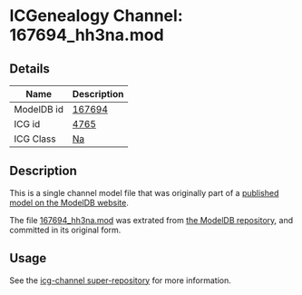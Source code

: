 # ICGenealogy Channel: 167694\_hh3na.mod

## Details

Name | Description
---- | -----------
ModelDB id | [167694](http://senselab.med.yale.edu/ModelDB/ShowModel.cshtml?model=167694)
ICG id | [4765](http://icg.neurotheory.ox.ac.uk/channels/2/4765)
ICG Class | [Na](http://icg.neurotheory.ox.ac.uk/channels/2)

## Description

This is a single channel model file that was originally part of a [published model on the ModelDB website](http://senselab.med.yale.edu/mModelDB/ShowModel.cshtml?model=167694).

The file [167694\_hh3na.mod](167694_hh3na.mod) was extrated from [the ModelDB repository](http://senselab.med.yale.edu/ModelDB/ShowModel.cshtml?model=167694), and committed in its original form.

## Usage

See the [icg-channel super-repository](https://github.com/icgenealogy/icg-channels) for more information.